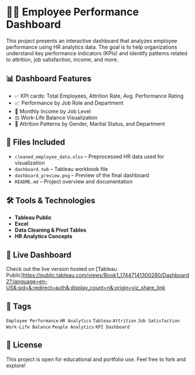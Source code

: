 # 🧑‍💼 Employee Performance Dashboard

This project presents an interactive dashboard that analyzes employee performance using HR analytics data. The goal is to help organizations understand key performance indicators (KPIs) and identify patterns related to attrition, job satisfaction, income, and more.

## 📊 Dashboard Features

- ✅ KPI cards: Total Employees, Attrition Rate, Avg. Performance Rating
- 📈 Performance by Job Role and Department
- 💼 Monthly Income by Job Level
- ⚖️ Work-Life Balance Visualization
- 🎯 Attrition Patterns by Gender, Marital Status, and Department

## 📁 Files Included

- `cleaned_employee_data.xlsx` – Preprocessed HR data used for visualization
- `dashboard.twb` – Tableau workbook file
- `dashboard_preview.png` – Preview of the final dashboard
- `README.md` – Project overview and documentation

## 🛠️ Tools & Technologies

- **Tableau Public**
- **Excel**
- **Data Cleaning & Pivot Tables**
- **HR Analytics Concepts**

## 🚀 Live Dashboard

Check out the live version hosted on [Tableau Public]https://public.tableau.com/views/Book1_17447141300280/Dashboard2?:language=en-US&:sid=&:redirect=auth&:display_count=n&:origin=viz_share_link

## 📌 Tags

`Employee Performance` `HR Analytics` `Tableau` `Attrition` `Job Satisfaction` `Work-Life Balance` `People Analytics` `KPI Dashboard`

## 📄 License

This project is open for educational and portfolio use. Feel free to fork and explore!
